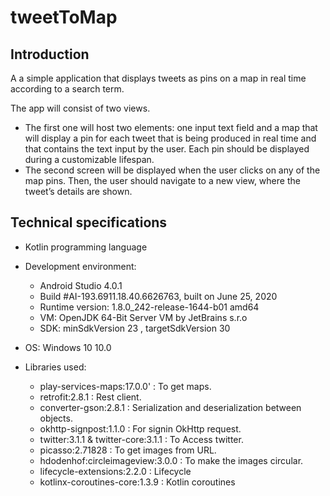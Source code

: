 # tweetToMap

## Introduction

A a simple application that displays tweets as pins on a map in real time according to a search term.

The app will consist of two views.
- The first one will host two elements: one input text field and a map that will display a pin for each tweet that is being produced in real time and that contains the text input by the user. Each pin should be displayed during a customizable lifespan.
-	The second screen will be displayed when the user clicks on any of the map pins. Then, the user should navigate to a new view, where the tweet’s details are shown.

## Technical specifications
- Kotlin programming language

- Development environment:

    - Android Studio 4.0.1
    - Build #AI-193.6911.18.40.6626763, built on June 25, 2020
    - Runtime version: 1.8.0_242-release-1644-b01 amd64
    - VM: OpenJDK 64-Bit Server VM by JetBrains s.r.o
    - SDK: minSdkVersion 23 , targetSdkVersion 30

- OS: Windows 10 10.0

- Libraries used:
  - play-services-maps:17.0.0' : To get maps.
  - retrofit:2.8.1 : Rest client.
  - converter-gson:2.8.1 : Serialization and deserialization between objects.
  - okhttp-signpost:1.1.0 : For signin OkHttp request.
  - twitter:3.1.1 & twitter-core:3.1.1 : To Access twitter.
  - picasso:2.71828 : To get images from URL.
  - hdodenhof:circleimageview:3.0.0 : To make the images circular.
  - lifecycle-extensions:2.2.0 : Lifecycle
  - kotlinx-coroutines-core:1.3.9 : Kotlin coroutines

